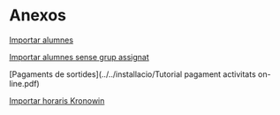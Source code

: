 # Anexos

[Importar alumnes](../../installacio/TutorialALUMNES_SAGA-ESFER@_a_DJAU.pdf)

[Importar alumnes sense grup assignat](../../installacio/IMPORTAR_A_DJAUsense_curs_actualitzat.pdf)

[Pagaments de sortides](../../installacio/Tutorial pagament activitats on-line.pdf)

[Importar horaris Kronowin](../../installacio/exportacio-kronowin.pdf)

